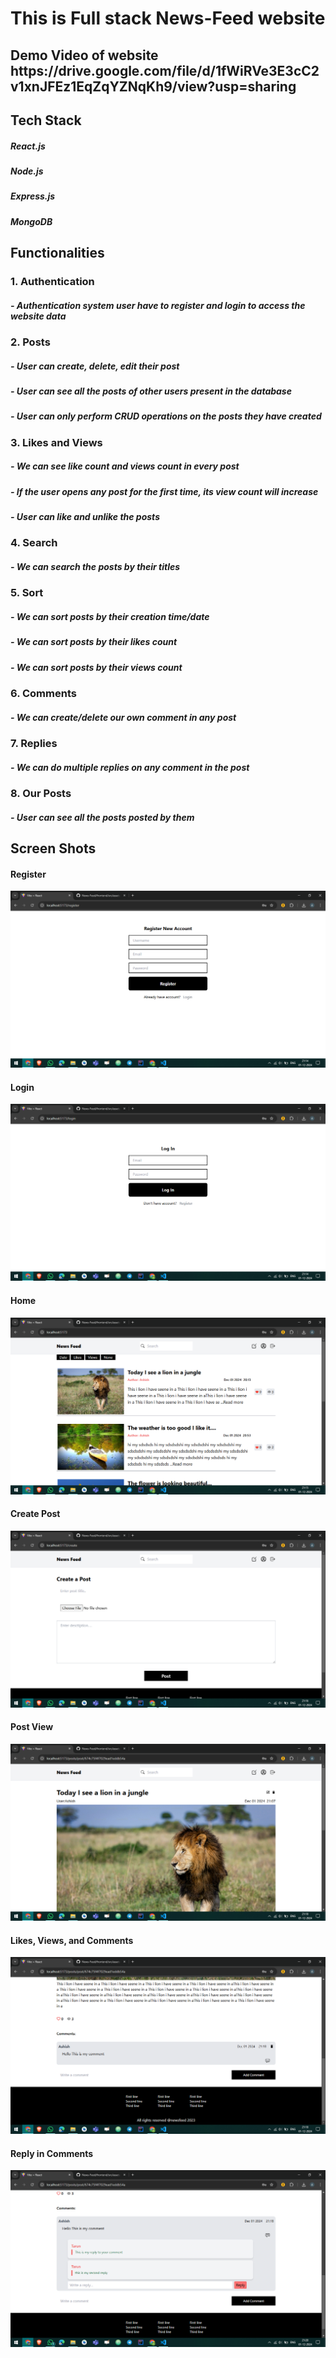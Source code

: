 <h1>This is Full stack News-Feed website</h1>

<h2>Demo Video of website https://drive.google.com/file/d/1fWiRVe3E3cC2v1xnJFEz1EqZqYZNqKh9/view?usp=sharing</h2>

<h2> Tech Stack</h2>
<h5>React.js</h5>
<h5>Node.js</h5>
<h5>Express.js</h5>
<h5>MongoDB</h5>

<h2> Functionalities </h2>

<h3>1. Authentication</h3>
<h5>- Authentication system user have to register and login to access the website data</h5>

<h3>2. Posts</h3>
<h5>- User can create, delete, edit their post</h5>
<h5>- User can see all the posts of other users present in the database</h5>
<h5>- User can only perform CRUD operations on the posts they have created</h5>

<h3>3. Likes and Views</h3>
<h5>- We can see like count and views count in every post</h5>
<h5>- If the user opens any post for the first time, its view count will increase</h5>
<h5>- User can like and unlike the posts</h5>

<h3>4. Search</h3>
<h5>- We can search the posts by their titles</h5>

<h3>5. Sort</h3>
<h5>- We can sort posts by their creation time/date</h5>
<h5>- We can sort posts by their likes count</h5>
<h5>- We can sort posts by their views count</h5>

<h3>6. Comments</h3>
<h5>- We can create/delete our own comment in any post</h5>

<h3>7. Replies</h3>
<h5>- We can do multiple replies on any comment in the post</h5>

<h3>8. Our Posts</h3>
<h5>- User can see all the posts posted by them</h5>

<h2>Screen Shots</h2>

<h4>Register</h4>
<img src="https://github.com/Ashish-Dhek/News-Feed/blob/69fbb3d5336ea70244829446ce56e4a67b1080e8/Register.png">

<h4>Login</h4>
<img src="https://github.com/Ashish-Dhek/News-Feed/blob/69fbb3d5336ea70244829446ce56e4a67b1080e8/Login.png">

<h4>Home</h4>
<img src="https://github.com/Ashish-Dhek/News-Feed/blob/69fbb3d5336ea70244829446ce56e4a67b1080e8/Home.png">

<h4>Create Post</h4>
<img src="https://github.com/Ashish-Dhek/News-Feed/blob/69fbb3d5336ea70244829446ce56e4a67b1080e8/CreatePost.png">

<h4>Post View</h4>
<img src="https://github.com/Ashish-Dhek/News-Feed/blob/69fbb3d5336ea70244829446ce56e4a67b1080e8/PostPage.png">

<h4>Likes, Views, and Comments</h4>
<img src="https://github.com/Ashish-Dhek/News-Feed/blob/69fbb3d5336ea70244829446ce56e4a67b1080e8/LikesComments.png">

<h4>Reply in Comments</h4>
<img src="https://github.com/Ashish-Dhek/News-Feed/blob/69fbb3d5336ea70244829446ce56e4a67b1080e8/CommentReply.png">
